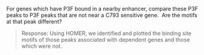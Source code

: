 For genes which have P3F bound in a nearby enhancer, compare these P3F peaks to P3F peaks that are not near a C793 sensitive gene.  Are the motifs at that peak different?
> Response: Using HOMER, we identified and plotted the binding site motifs of those peaks associated with dependent genes and those which were not.
